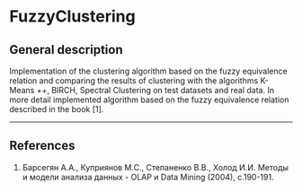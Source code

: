 # FuzzyClustering

## General description

Implementation of the clustering algorithm based on the fuzzy equivalence relation and comparing the results of clustering with the algorithms K-Means ++, BIRCH, Spectral Clustering on test datasets and real data. In more detail implemented algorithm based on the fuzzy equivalence relation described in the book [1].
***
## References
1. Барсегян А.А., Куприянов М.С., Степаненко В.В., Холод И.И. Методы и модели анализа данных - OLAP и Data Mining (2004), с.190-191.
